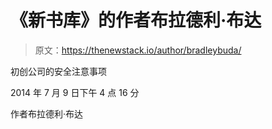 # 《新书库》的作者布拉德利·布达

> 原文：<https://thenewstack.io/author/bradleybuda/>

初创公司的安全注意事项

2014 年 7 月 9 日下午 4 点 16 分

作者布拉德利·布达
